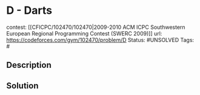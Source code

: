 # D - Darts

contest: [[CFICPC/102470/102470|2009-2010 ACM ICPC Southwestern European Regional Programming Contest (SWERC 2009)]]
url: https://codeforces.com/gym/102470/problem/D
Status: #UNSOLVED
Tags: #

## Description

## Solution

